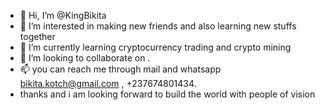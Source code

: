 - 👋 Hi, I’m @KingBikita
- 👀 I’m interested in making new friends and also learning new stuffs together 
- 🌱 I’m currently learning cryptocurrency trading and crypto mining
- 💞️ I’m looking to collaborate on .
- 📫 you can reach me through mail and whatsapp bikita.kotch@gmail.com , +237674801434.
- thanks and i am looking forward to build the world with people of vision

<!---
KingBikita/KingBikita is a ✨ special ✨ repository because its `README.md` (this file) appears on your GitHub profile.
You can click the Preview link to take a look at your changes.
--->
